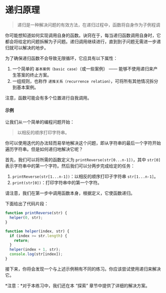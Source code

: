 # 递归原理

>递归是一种解决问题的有效方法，在递归过程中，函数将自身作为子例程调

你可能想知道如何实现调用自身的函数。诀窍在于，每当递归函数调用自身时，它都会将给定的问题拆解为子问题。递归调用继续进行，直到到子问题无需进一步递归就可以解决的地步。

为了确保递归函数不会导致无限循环，它应具有以下属性：

1. 一个简单的 `基本案例（basic case）`（或一些案例） —— 能够不使用递归来产生答案的终止方案。
2. 一组规则，也称作 `递推关系（recurrence relation）`，可将所有其他情况拆分到基本案例。

注意，函数可能会有多个位置进行自我调用。

#### 示例

让我们从一个简单的编程问题开始：

> 以相反的顺序打印字符串。

你可以使用迭代的办法轻而易举地解决这个问题，即从字符串的最后一个字符开始遍历字符串。但是如何递归地解决它呢？

首先，我们可以将所需的函数定义为 `printReverse(str[0...n-1])`，其中 `str[0]` 表示字符串中的第一个字符。然后我们可以分两步完成给定的任务：

1. `printReverse(str[1...n-1])`：以相反的顺序打印子字符串 `str[1...n-1]`。
2. `print(str[0])`：打印字符串中的第一个字符。

请注意，我们在第一步中调用函数本身，根据定义，它使函数递归。

下面给出了代码片段：

```js
function printReverse(str) {
  helper(0, str);
}

function helper(index, str) {
  if (index >= str.length) {
    return;
  }
  helper(index + 1, str);
  console.log(str[index]);
}
```

接下来，你将会发现一个与上述示例稍有不同的练习。你应该尝试使用递归来解决它。

*注意：*对于本练习中，我们还在本 “探索” 章节中提供了详细的解决方案。
